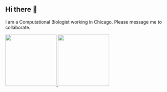## Hi there 👋

I am a Computational Biologist working in Chicago.   Please message me to collaborate. 

<!--
**freiburgermsu/freiburgermsu** is a ✨ _special_ ✨ repository because its `README.md` (this file) appears on your GitHub profile.

Here are some ideas to get you started:

- 🔭 I’m currently working on ...
- 🌱 I’m currently learning ...
- 👯 I’m looking to collaborate on ...
- 🤔 I’m looking for help with ...
- 💬 Ask me about ...
- 📫 How to reach me: ...
- 😄 Pronouns: ...
- ⚡ Fun fact: ...
-->

<a href="https://www.andrewfreiburger.com" target="_blank">
<img height="160px" src="https://github-readme-stats.vercel.app/api?username=freiburgermsu&show_icons=true&theme=dracula&include_all_commits=true" /> <img height="160px" src="https://github-readme-stats.vercel.app/api/top-langs/?username=freiburgermsu&layout=compact&theme=dracula&card_width=340" />
</a>
